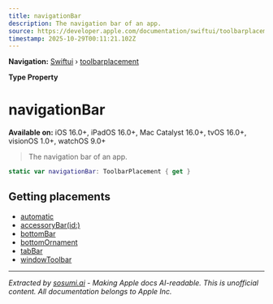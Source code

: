 ```yaml
---
title: navigationBar
description: The navigation bar of an app.
source: https://developer.apple.com/documentation/swiftui/toolbarplacement/navigationbar
timestamp: 2025-10-29T00:11:21.102Z
---
```


**Navigation:** [Swiftui](/documentation/swiftui) › [toolbarplacement](/documentation/swiftui/toolbarplacement)

**Type Property**

# navigationBar

**Available on:** iOS 16.0+, iPadOS 16.0+, Mac Catalyst 16.0+, tvOS 16.0+, visionOS 1.0+, watchOS 9.0+

> The navigation bar of an app.

```swift
static var navigationBar: ToolbarPlacement { get }
```

## Getting placements

- [automatic](/documentation/swiftui/toolbarplacement/automatic)
- [accessoryBar(id:)](/documentation/swiftui/toolbarplacement/accessorybar(id:))
- [bottomBar](/documentation/swiftui/toolbarplacement/bottombar)
- [bottomOrnament](/documentation/swiftui/toolbarplacement/bottomornament)
- [tabBar](/documentation/swiftui/toolbarplacement/tabbar)
- [windowToolbar](/documentation/swiftui/toolbarplacement/windowtoolbar)

---

*Extracted by [sosumi.ai](https://sosumi.ai) - Making Apple docs AI-readable.*
*This is unofficial content. All documentation belongs to Apple Inc.*
